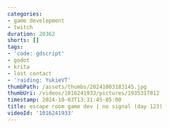 ```yaml
---
categories:
- game development
- twitch
duration: 20362
shorts: []
tags:
- 'code: gdscript'
- godot
- krita
- lost contact
- 'raiding: YukieVT'
thumbPath: /assets/thumbs/20241003183145.jpg
thumbUri: /videos/1016241933/pictures/1935317812
timestamp: 2024-10-03T13:31:45-05:00
title: escape room game dev | no signal (day 123)
videoId: '1016241933'
---
```

